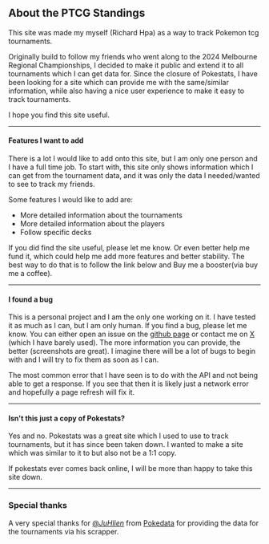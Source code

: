 ## About the PTCG Standings

This site was made my myself (Richard Hpa) as a way to track Pokemon tcg tournaments.

Originally build to follow my friends who went along to the 2024 Melbourne Regional Championships, I decided to make it public and extend it to all tournaments which I can get data for. Since the closure of Pokestats, I have been looking for a site which can provide me with the same/similar information, while also having a nice user experience to make it easy to track tournaments.

I hope you find this site useful.

---

#### Features I want to add

There is a lot I would like to add onto this site, but I am only one person and I have a full time job. To start with, this site only shows information which I can get from the tournament data, and it was only the data I needed/wanted to see to track my friends.

Some features I would like to add are:

-   More detailed information about the tournaments
-   More detailed information about the players
-   Follow specific decks

If you did find the site useful, please let me know. Or even better help me fund it, which could help me add more features and better stability. The best way to do that is to follow the link below and Buy me a booster(via buy me a coffee).

<Coffee/>

---

#### I found a bug

This is a personal project and I am the only one working on it. I have tested it as much as I can, but I am only human. If you find a bug, please let me know. You can either open an issue on the [github page](https://github.com/RichardHpa/Pokemon-TCG-Standings) or contact me on [X](https://twitter.com/RichardHpaNZ) (which I have barely used). The more information you can provide, the better (screenshots are great). I imagine there will be a lot of bugs to begin with and I will try to fix them as soon as I can.

The most common error that I have seen is to do with the API and not being able to get a response. If you see that then it is likely just a network error and hopefully a page refresh will fix it.

---

#### Isn't this just a copy of Pokestats?

Yes and no. Pokestats was a great site which I used to use to track tournaments, but it has since been taken down. I wanted to make a site which was similar to it to but also not be a 1:1 copy.

If pokestats ever comes back online, I will be more than happy to take this site down.

---

### Special thanks

A very special thanks for [@_JuHlien_](https://twitter.com/_JuHlien_) from [Pokedata](https://pokedata.ovh/) for providing the data for the tournaments via his scrapper.
